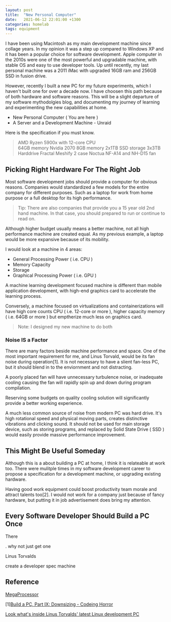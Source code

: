 ```yaml
---
layout: post
title:  "New Personal Computer"
date:   2021-06-12 22:01:00 +1300
categories: homelab
tags: equipment 
---
```


I have been using Macintosh as my main development machine since collage years. In my opinion it was a step up compared to Windows XP and it has been a popular choice for software development. Apple computer in the 2010s were one of the most powerful and upgradable machine, with stable OS and easy to use developer tools. Up until recently, my last personal machine was a 2011 iMac with upgraded 16GB ram and 256GB SSD in fusion drive. 
   
However, recently I built a new PC for my future experiments, which I haven't built one for over a decade now. I have choosen this path because of both hardware and software reasons. This will be a slight departure of my software mythodolgies blog, and documenting my journey of learning and experimenting the new capabilities at home.

* New Personal Computer ( You are here )
* A Server and a Development Machine - Unraid 

Here is the specification if you must know.

> AMD Ryzen 5900x with 12-core CPU  
> 64GB memory
> Nvidia 2070 8GB memory
> 2x1TB SSD storage
> 3x3TB Harddrive 
> Fractal Meshify 2 case
> Noctua NF-A14 and NH-D15 fan

## Picking Right Hardware For The Right Job

Most software development jobs should provide a computer for obvious reasons. Companies would standardized a few models for the entire company for different purposes. Such as a laptop for work from home purpose or a full desktop for its high performance. 

> Tip: There are also companies that provide you a 15 year old 2nd hand machine. In that case, you should prepared to run or continue to read on.

Although higher budget usually means a better machine, not all high performance machine are created equal. As my previous example, a laptop would be more expansive because of its mobility.

I would look at a machine in 4 areas:

* General Processing Power ( i.e. CPU )
* Memory Capacity  
* Storage
* Graphical Processing Power ( i.e. GPU )

A machine learning development focused machine is different than mobile application development, with high-end graphics card to accelerate the learning process. 

Conversely, a machine focused on virtualizations and containerizations will have high core counts CPU ( i.e. 12-core or more ), higher capacity memory ( i.e. 64GB or more ) but emptherize much less on graphics card.

> Note: I designed my new machine to do both

### Noise IS a Factor

There are many factors beside machine performance and space. One of the most important requirement for me, and Linus Torvald, would be its fan noise during operation[1]. It is not necessary to have a slient fan-less PC, but it should blend in to the enviornment and not distracting.

A poorly placed fan will have unnecessary turbulence noise, or inadequate cooling causing the fan will rapidly spin up and down during program compilation.

Reserving some budgets on quality cooling solution will significantly provide a better working experience.

A much less common source of noise from modern PC was hard drive. It's high rotational speed and physical moving parts, creates distinctive vibrations and clicking sound. It should not be used for main storage device, such as storing programs, and replaced by Solid State Drive ( SSD ) would easily provide massive performance improvement.

## This Might Be Useful Someday

Although this is a about building a PC at home, I think it is relateable at work too. There were mulitple times in my software development career to propose a specification for a development machine, or upgrading existing hardware. 

Having good work equipment could boost productivity team morale and attract talents too[2]. I would not work for a company just because of fancy hardware, but putting it in job advertisement does bring my attention. 

## Every Software Developer Should Build a PC Once  

There 


. why not just get one 


Linus Torvalds 





create a developer spec machine 






## Reference

[MegaProcessor](https://youtu.be/lNa9bQRPMB8)

[1][Build a PC, Part IX: Downsizing - Codeing Horror](https://blog.codinghorror.com/building-a-pc-part-ix-downsizing/)

[Look what's inside Linus Torvalds' latest Linux development PC](https://www.zdnet.com/article/look-whats-inside-linus-torvalds-latest-linux-development-pc/)

